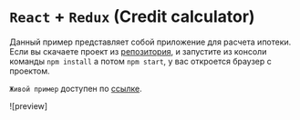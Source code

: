 # `React` + `Redux` (Credit calculator)

Данный пример представляет собой приложение для расчета ипотеки. Если вы скачаете проект из [репозитория][repo], и запустите из консоли команды `npm install` а потом `npm start`, у вас откроется браузер с проектом.

`Живой пример` доступен по [ссылке][link01].

![preview]

[repo]: <https://github.com/topus009/credit>
[link01]: <https://topus009.github.io/credit/>
[preview1]: <https://topus009.github.io/ets/credit1.jpg>
[preview2]: <https://topus009.github.io/ets/credit2.jpg>
[preview3]: <https://topus009.github.io/ets/credit3.jpg>